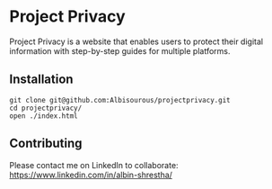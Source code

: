 # Project Privacy

Project Privacy is a website that enables users to protect their digital information with step-by-step guides for multiple platforms.

## Installation

```
git clone git@github.com:Albisourous/projectprivacy.git
cd projectprivacy/
open ./index.html
```

## Contributing

Please contact me on LinkedIn to collaborate: https://www.linkedin.com/in/albin-shrestha/
